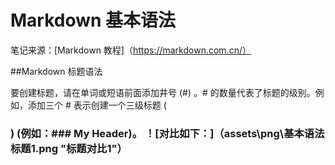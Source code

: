 # Markdown 基本语法


笔记来源：[Markdown 教程]（https://markdown.com.cn/）

##Markdown 标题语法

要创建标题，请在单词或短语前面添加井号 (#) 。# 的数量代表了标题的级别。例如，添加三个 # 表示创建一个三级标题 (<h3>) (例如：### My Header)。
！[对比如下：]（assets\png\基本语法标题1.png "标题对比1"）